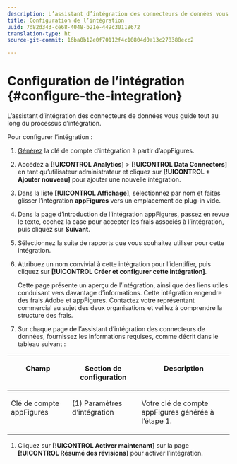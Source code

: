 ```yaml
---
description: L’assistant d’intégration des connecteurs de données vous guide tout au long du processus d’intégration.
title: Configuration de l’intégration
uuid: 7d82d343-ce68-4048-b21e-449c30118672
translation-type: ht
source-git-commit: 16ba0b12e0f70112f4c10804d0a13c278388ecc2

---
```



# Configuration de l’intégration {#configure-the-integration}

L’assistant d’intégration des connecteurs de données vous guide tout au long du processus d’intégration.

Pour configurer l’intégration :

1. [Générez](https://appfigures.com/support/faq/523/connecting-to-adobes-marketing-cloud) la clé de compte d’intégration à partir d’appFigures.
1. Accédez à **[!UICONTROL Analytics]** > **[!UICONTROL Data Connectors]** en tant qu’utilisateur administrateur et cliquez sur **[!UICONTROL + Ajouter nouveau]** pour ajouter une nouvelle intégration.
1. Dans la liste **[!UICONTROL Affichage]**, sélectionnez par nom et faites glisser l’intégration **appFigures** vers un emplacement de plug-in vide.
1. Dans la page d’introduction de l’intégration appFigures, passez en revue le texte, cochez la case pour accepter les frais associés à l’intégration, puis cliquez sur **Suivant**.
1. Sélectionnez la suite de rapports que vous souhaitez utiliser pour cette intégration.
1. Attribuez un nom convivial à cette intégration pour l’identifier, puis cliquez sur **[!UICONTROL Créer et configurer cette intégration]**.

   Cette page présente un aperçu de l’intégration, ainsi que des liens utiles conduisant vers davantage d’informations. Cette intégration engendre des frais Adobe et appFigures. Contactez votre représentant commercial au sujet des deux organisations et veillez à comprendre la structure des frais.
1. Sur chaque page de l’assistant d’intégration des connecteurs de données, fournissez les informations requises, comme décrit dans le tableau suivant :

<table id="table_74EC1EEBE7A548AB878AA40187EBCD30"> 
 <thead> 
  <tr valign="top"> 
   <th colname="col2" class="entry"> <p> <b>Champ</b> </p> </th> 
   <th colname="col03" class="entry"> <p> <b>Section de configuration</b> </p> </th> 
   <th colname="col3" class="entry"> <p> <b>Description</b> </p> </th> 
  </tr> 
 </thead>
 <tbody> 
  <tr valign="top"> 
   <td colname="col2"> <p>Clé de compte appFigures </p> </td> 
   <td colname="col03"> <p>(1) Paramètres d’intégration </p> </td> 
   <td colname="col3"> <p>Votre clé de compte appFigures générée à l’étape 1. </p> </td> 
  </tr> 
 </tbody> 
</table>

1. Cliquez sur **[!UICONTROL Activer maintenant]** sur la page **[!UICONTROL Résumé des révisions]** pour activer l’intégration.
